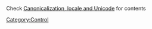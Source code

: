 Check [Canonicalization, locale and
Unicode](Canonicalization,_locale_and_Unicode "wikilink") for contents

[Category:Control](Category:Control "wikilink")